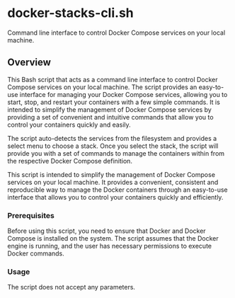 # docker-stacks-cli.sh

Command line interface to control Docker Compose services on your local machine.

## Overview
This Bash script that acts as a command line interface to control Docker Compose services on your local machine. The script provides an easy-to-use interface for managing your Docker Compose services, allowing you to start, stop, and restart your containers with a few simple commands. It is intended to simplify the management of Docker Compose services by providing a set of convenient and intuitive commands that allow you to control your containers quickly and easily.

The script auto-detects the services from the filesystem and provides a select menu to choose a stack. Once you select the stack, the script will provide you with a set of commands to manage the containers within from the respective Docker Compose definition.

This script is intended to simplify the management of Docker Compose services on your local machine. It provides a convenient, consistent and reproducible way to manage the Docker containers through an easy-to-use interface that allows you to control your containers quickly and efficiently.

### Prerequisites
Before using this script, you need to ensure that Docker and Docker Compose is installed on the system. The script assumes that the Docker engine is running, and the user has necessary permissions to execute Docker commands.

### Usage
The script does not accept any parameters.

<!-- !    DO NOT EDIT DIRECTLY !!!!!                              -->
<!-- !    File is auto-generated by pipeline                      -->
<!-- !    Contents are based on files from docss/about    -->
